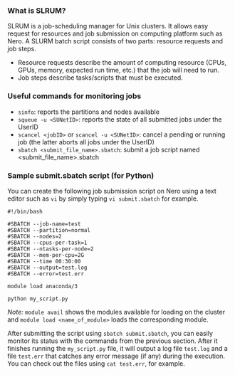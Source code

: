 ### What is SLRUM? ###
SLRUM is a job-scheduling manager for Unix clusters. It allows easy request for resources and job submission on computing platform such as Nero. A SLURM batch script consists of two parts: resource requests and job steps.
- Resource requests describe the amount of computing resource (CPUs, GPUs, memory, expected run time, etc.) that the job will need to run.
- Job steps describe tasks/scripts that must be executed.

### Useful commands for monitoring jobs ###
- `sinfo`: reports the partitions and nodes available
- `squeue -u <SUNetID>`: reports the state of all submitted jobs under the UserID
- `scancel <jobID>` or `scancel -u <SUNetID>`: cancel a pending or running job (the latter aborts all jobs under the UserID)
- `sbatch <submit_file_name>.sbatch`: submit a job script named <submit_file_name>.sbatch

### Sample submit.sbatch script (for Python) ###
You can create the following job submission script on Nero using a text editor such as `vi` by simply typing `vi submit.sbatch` for example.

```
#!/bin/bash

#SBATCH --job-name=test
#SBATCH --partition=normal
#SBATCH --nodes=2    
#SBATCH --cpus-per-task=1
#SBATCH --ntasks-per-node=2
#SBATCH --mem-per-cpu=2G
#SBATCH --time 00:30:00
#SBATCH --output=test.log
#SBATCH --error=test.err

module load anaconda/3

python my_script.py

```
*Note:* `module avail` shows the modules available for loading on the cluster and `module load <name_of_module>` loads the corresponding module.

After submitting the script using `sbatch submit.sbatch`, you can easily monitor its status with the commands from the previous section. After it finishes running the `my_script.py` file, it will output a log file `test.log` and a file `test.err` that catches any error message (if any) during the execution. You can check out the files using `cat test.err`, for example.
